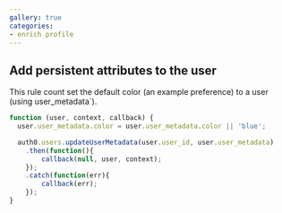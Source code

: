 ```yaml
---
gallery: true
categories:
- enrich profile
---
```

## Add persistent attributes to the user

This rule count set the default color (an example preference) to a user (using user_metadata`).

```js
function (user, context, callback) {
  user.user_metadata.color = user.user_metadata.color || 'blue';

  auth0.users.updateUserMetadata(user.user_id, user.user_metadata)
    .then(function(){
        callback(null, user, context);
    });
    .catch(function(err){
        callback(err);
    });
}
```

